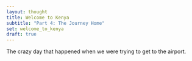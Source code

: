 ```yaml
---
layout: thought
title: Welcome to Kenya
subtitle: "Part 4: The Journey Home"
set: welcome_to_kenya
draft: true
---
```


The crazy day that happened when we were trying to get to the airport.
